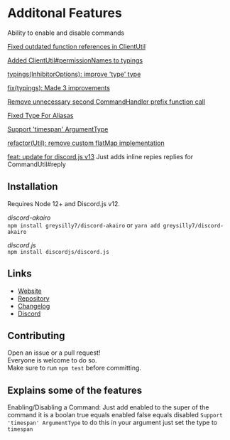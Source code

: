 # Additonal Features
Ability to enable and disable commands

[Fixed outdated function references in ClientUtil](https://github.com/discord-akairo/discord-akairo/pull/202)

[Added ClientUtil#permissionNames to typings](https://github.com/discord-akairo/discord-akairo/pull/188)

[typings(InhibitorOptions): improve 'type' type](https://github.com/discord-akairo/discord-akairo/pull/186)

[fix(typings): Made 3 improvements](https://github.com/discord-akairo/discord-akairo/pull/182)

[Remove unnecessary second CommandHandler prefix function call](https://github.com/discord-akairo/discord-akairo/pull/177)

[Fixed Type For Aliasas](https://github.com/discord-akairo/discord-akairo/pull/172)

[Support 'timespan' ArgumentType](https://github.com/discord-akairo/discord-akairo/pull/163)

[refactor(Util): remove custom flatMap implementation](https://github.com/discord-akairo/discord-akairo/pull/118)

[feat: update for discord.js v13](https://github.com/discord-akairo/discord-akairo/pull/179) Just adds inline repies replies for CommandUtil#reply

## Installation

Requires Node 12+ and Discord.js v12.  

*discord-akairo*  
`npm install greysilly7/discord-akairo` or `yarn add greysilly7/discord-akairo`

*discord.js*  
`npm install discordjs/discord.js`


## Links

- [Website](https://discord-akairo.github.io)
- [Repository](https://github.com/discord-akairo/discord-akairo)  
- [Changelog](https://github.com/discord-akairo/discord-akairo/releases)
- [Discord](https://discord.gg/arTauDY)  

## Contributing

Open an issue or a pull request!  
Everyone is welcome to do so.  
Make sure to run `npm test` before committing.  

## Explains some of the features
Enabling/Disabling a Command: Just add enabled to the super of the command it is a boolan true equals enabled false equals disabled
`Support 'timespan' ArgumentType` to do this in your argument just set the type to `timespan`
